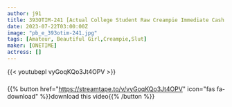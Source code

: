 ```yaml
---
author: j91
title: 393OTIM-241 [Actual College Student Raw Creampie Immediate Cash Delivery Project! Immediate Saddle AV Shooting] Immediate Saddle For An Amateur Girl Who Wants Money! Randomly Released! Yukine-Chan
date: 2023-07-22T03:00:00Z
image: "pb_e_393otim-241.jpg"
tags: [Amateur, Beautiful Girl,Creampie,Slut]
maker: [ONETIME]
actress: []
---
```



{{< youtubepl vyGoqKQo3Jt4OPV >}}
###

{{% button href="https://streamtape.to/v/vyGoqKQo3Jt4OPV" icon="fas fa-download" %}}download this video{{% /button %}}


